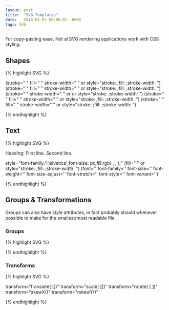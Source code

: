 ```yaml
---
layout: post
title:  "SVG Templates"
date:   2018-01-03 08:06:01 -0600
tags: SVG
---
```


For copy-pasting ease. Not al SVG rendering applications work with CSS styling.

## Shapes

{% highlight SVG %}

<circle cx=" " cy=" " r=" "/>
<ellipse cx=" " cy=" " rx=" " ry=" "/>
(stroke=" " fill=" " stroke-width=" "  or style="stroke: ;fill: ;stroke-width: ")

<rect x=" " y=" " width=" " height=" "/>
<rect x=" " y=" " rx=" " ry=" " width=" " height=" "/>
(stroke=" " fill=" " stroke-width=" "  or style="stroke: ;fill: ;stroke-width: ")


<line x1=" " x2=" " y1=" " y2=" "/>
(stroke=" " stroke-width=" "  or or style="stroke: ;stroke-width: ")

<!-- commas for x y coord pairs aren't strictly necessary-->
<polyline points="0,40 40,40 40,80 80,80 80,120 120,120 120,160"/>
<polygon points="200,10 250,190 160,210"/>
(stroke=" " fill=" " stroke-width=" "  or style="stroke: ;fill: ;stroke-width: ")

<path d="M20,230 Q40,205 50,230 T90,230" />
(stroke=" " fill=" " stroke-width=" "  or style="stroke: ;fill: ;stroke-width: ")

{% endhighlight %}

## Text

{% highlight SVG %}
<text x=" " y=" ">  </text>

<text x=" " y=" " style=" ">Heading:
  <tspan x=" " y=" " style=" ">First line.</tspan>
  <tspan x=" " y=" " style=" ">Second line.</tspan>
</text>

style="font-family:'Helvetica';font-size: px;fill:rgb( , , );"
(fill=" " or style="stroke: ;fill: ;stroke-width: ")
(font='' font-family='' font-size='' font-weight='' font-size-adjust='' font-stretch='' font-style='' font-variant='')

{% endhighlight %}


## Groups & Transformations

Groups can also have style attributes, in fact probably should whenever possible to make for the smallest/most readable file.

### Groups

{% highlight SVG %}
<g id=" " width=" " height=" " transform="translate( , )">
  <item></item>
</g>

<g id=" " width=" " height=" " transform="translate( , )">
  <g id=" " class=" " transform="translate( , )">
    <item></item>
  </g>
</g>

{% endhighlight %}

### Transforms

{% highlight SVG %}
<g transform="matrix(a,b,c,d,e,f)">
  <line x1=" " y1=" " x2=" " y2=" "/>
</g>
<!-- New coordinate system
     x1 = a * 10 + c * 20 + e   | x2 = a * 30 + c * 40 + e
     y1 = b * 10 + d * 20 + f   | y2 = b * 30 + d * 40 + f
-->
transform="translate(<x> [<y>])" <!-- matrix(1 0 0 1 x y) -->
transform="scale(<x> [<y>])"  <!-- matrix(x 0 0 y 0 0) -->
transform="rotate(<a> [<x> <y>])" <!-- translate(<x>, <y>) rotate(<a>) translate(-<x>, -<y>) -->
transform="skewX(<a>)"
transform="rskewY(<a>)"

{% endhighlight %}
